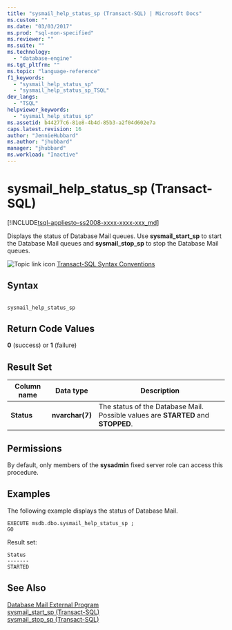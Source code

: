 ```yaml
---
title: "sysmail_help_status_sp (Transact-SQL) | Microsoft Docs"
ms.custom: ""
ms.date: "03/03/2017"
ms.prod: "sql-non-specified"
ms.reviewer: ""
ms.suite: ""
ms.technology: 
  - "database-engine"
ms.tgt_pltfrm: ""
ms.topic: "language-reference"
f1_keywords: 
  - "sysmail_help_status_sp"
  - "sysmail_help_status_sp_TSQL"
dev_langs: 
  - "TSQL"
helpviewer_keywords: 
  - "sysmail_help_status_sp"
ms.assetid: b44277c6-81e8-4b4d-85b3-a2f04d602e7a
caps.latest.revision: 16
author: "JennieHubbard"
ms.author: "jhubbard"
manager: "jhubbard"
ms.workload: "Inactive"
---
```

# sysmail_help_status_sp (Transact-SQL)
[!INCLUDE[tsql-appliesto-ss2008-xxxx-xxxx-xxx_md](../../includes/tsql-appliesto-ss2008-xxxx-xxxx-xxx-md.md)]

  Displays the status of Database Mail queues. Use **sysmail_start_sp** to start the Database Mail queues and **sysmail_stop_sp** to stop the Database Mail queues.  
  
 ![Topic link icon](../../database-engine/configure-windows/media/topic-link.gif "Topic link icon") [Transact-SQL Syntax Conventions](../../t-sql/language-elements/transact-sql-syntax-conventions-transact-sql.md)  
  
## Syntax  
  
```  
  
sysmail_help_status_sp  
```  
  
## Return Code Values  
 **0** (success) or **1** (failure)  
  
## Result Set  
  
|Column name|Data type|Description|  
|-----------------|---------------|-----------------|  
|**Status**|**nvarchar(7)**|The status of the Database Mail. Possible values are **STARTED** and **STOPPED**.|  
  
## Permissions  
 By default, only members of the **sysadmin** fixed server role can access this procedure.  
  
## Examples  
 The following example displays the status of Database Mail.  
  
```  
EXECUTE msdb.dbo.sysmail_help_status_sp ;  
GO  
```  
  
 Result set:  
  
```  
Status  
-------  
STARTED  
```  
  
## See Also  
 [Database Mail External Program](../../relational-databases/database-mail/database-mail-external-program.md)   
 [sysmail_start_sp &#40;Transact-SQL&#41;](../../relational-databases/system-stored-procedures/sysmail-start-sp-transact-sql.md)   
 [sysmail_stop_sp &#40;Transact-SQL&#41;](../../relational-databases/system-stored-procedures/sysmail-stop-sp-transact-sql.md)  
  
  
